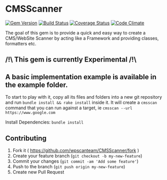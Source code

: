# CMSScanner

[![Gem Version](https://badge.fury.io/rb/cms_scanner.svg)](https://badge.fury.io/rb/cms_scanner)
[![Build Status](https://img.shields.io/travis/wpscanteam/CMSScanner.svg)](https://travis-ci.org/wpscanteam/CMSScanner)
[![Coverage Status](https://img.shields.io/coveralls/wpscanteam/CMSScanner.svg)](https://coveralls.io/r/wpscanteam/CMSScanner)
[![Code Climate](https://api.codeclimate.com/v1/badges/b90b7f9f6982792ef8d6/maintainability)](https://codeclimate.com/github/wpscanteam/CMSScanner/maintainability)

The goal of this gem is to provide a quick and easy way to create a CMS/WebSite Scanner by acting like a Framework and providing classes, formatters etc.

## /!\ This gem is currently Experimental /!\

## A basic implementation example is available in the example folder.

To start to play with it, copy all its files and folders into a new git repository and run `bundle install && rake install` inside it.
It will create a `cmsscan` command that you can run against a target, ie `cmsscan --url https://www.google.com`


Install Dependencies: `bundle install`

## Contributing

1. Fork it ( https://github.com/wpscanteam/CMSScanner/fork )
2. Create your feature branch (`git checkout -b my-new-feature`)
3. Commit your changes (`git commit -am 'Add some feature'`)
4. Push to the branch (`git push origin my-new-feature`)
5. Create new Pull Request
